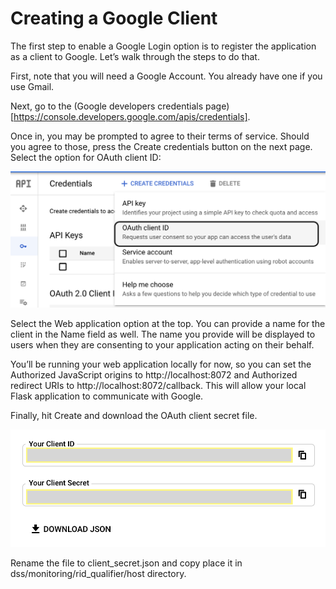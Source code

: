 # Creating a Google Client

The first step to enable a Google Login option is to register the application as a client to Google. Let’s walk through the steps to do that.

First, note that you will need a Google Account. You already have one if you use Gmail.

Next, go to the (Google developers credentials page)[https://console.developers.google.com/apis/credentials].

Once in, you may be prompted to agree to their terms of service. Should you agree to those, press the Create credentials button on the next page. Select the option for OAuth client ID:

![Google Client Oauth](assets/google_oauth_client.png)

Select the Web application option at the top. You can provide a name for the client in the Name field as well. The name you provide will be displayed to users when they are consenting to your application acting on their behalf.

You’ll be running your web application locally for now, so you can set the Authorized JavaScript origins to http://localhost:8072 and Authorized redirect URIs to http://localhost:8072/callback. This will allow your local Flask application to communicate with Google.

Finally, hit Create and download the OAuth client secret file.

![Download Client Secret](assets/download_secret.png)

Rename the file to client_secret.json and copy place it in dss/monitoring/rid_qualifier/host directory.
